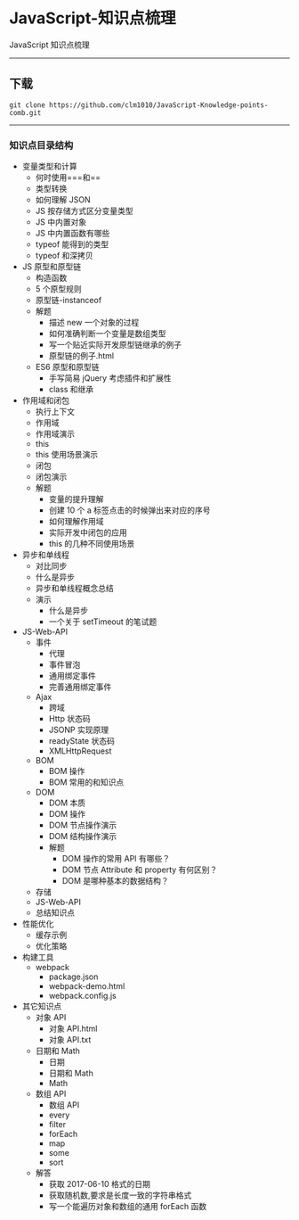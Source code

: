 # JavaScript-知识点梳理

JavaScript 知识点梳理

---

## 下载

```shell
git clone https://github.com/clm1010/JavaScript-Knowledge-points-comb.git
```

---

### 知识点目录结构

- 变量类型和计算
  - 何时使用===和==
  - 类型转换
  - 如何理解 JSON
  - JS 按存储方式区分变量类型
  - JS 中内置对象
  - JS 中内置函数有哪些
  - typeof 能得到的类型
  - typeof 和深拷贝
- JS 原型和原型链
  - 构造函数
  - 5 个原型规则
  - 原型链-instanceof
  - 解题
    - 描述 new 一个对象的过程
    - 如何准确判断一个变量是数组类型
    - 写一个贴近实际开发原型链继承的例子
    - 原型链的例子.html
  - ES6 原型和原型链
    - 手写简易 jQuery 考虑插件和扩展性
    - class 和继承
- 作用域和闭包
  - 执行上下文
  - 作用域
  - 作用域演示
  - this
  - this 使用场景演示
  - 闭包
  - 闭包演示
  - 解题
    - 变量的提升理解
    - 创建 10 个 a 标签点击的时候弹出来对应的序号
    - 如何理解作用域
    - 实际开发中闭包的应用
    - this 的几种不同使用场景
- 异步和单线程
  - 对比同步
  - 什么是异步
  - 异步和单线程概念总结
  - 演示
    - 什么是异步
    - 一个关于 setTimeout 的笔试题
- JS-Web-API
  - 事件
    - 代理
    - 事件冒泡
    - 通用绑定事件
    - 完善通用绑定事件
  - Ajax
    - 跨域
    - Http 状态码
    - JSONP 实现原理
    - readyState 状态码
    - XMLHttpRequest
  - BOM
    - BOM 操作
    - BOM 常用的和知识点
  - DOM
    - DOM 本质
    - DOM 操作
    - DOM 节点操作演示
    - DOM 结构操作演示
    - 解题
      - DOM 操作的常用 API 有哪些？
      - DOM 节点 Attribute 和 property 有何区别？
      - DOM 是哪种基本的数据结构？
  - 存储
  - JS-Web-API
  - 总结知识点
- 性能优化
  - 缓存示例
  - 优化策略
- 构建工具
  - webpack
    - package.json
    - webpack-demo.html
    - webpack.config.js
- 其它知识点
  - 对象 API
    - 对象 API.html
    - 对象 API.txt
  - 日期和 Math
    - 日期
    - 日期和 Math
    - Math
  - 数组 API
    - 数组 API
    - every
    - filter
    - forEach
    - map
    - some
    - sort
  - 解答
    - 获取 2017-06-10 格式的日期
    - 获取随机数,要求是长度一致的字符串格式
    - 写一个能遍历对象和数组的通用 forEach 函数
